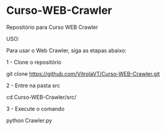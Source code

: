 # Curso-WEB-Crawler

Repositório para Curso WEB Crawler


USO:

Para usar o Web Crawler, siga as etapas abaixo:

1 - Clone o repositório

git clone https://github.com/VitrolaVT/Curso-WEB-Crawler.git

2 - Entre na pasta src

cd Curso-WEB-Crawler/src/

3 - Execute o comando

 python Crawler.py
